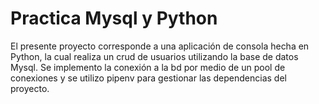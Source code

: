 # Practica Mysql y Python

El presente proyecto corresponde a una aplicación de consola hecha en Python, la cual realiza un crud de usuarios utilizando la base de datos Mysql. Se implemento la conexión a la bd por medio de un pool de conexiones y se utilizo pipenv para gestionar las dependencias del proyecto.